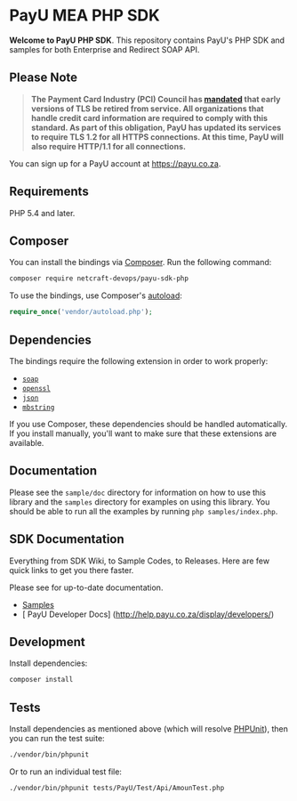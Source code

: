 # PayU MEA PHP SDK

__Welcome to PayU PHP SDK__. This repository contains PayU's PHP SDK and samples for both Enterprise and Redirect SOAP API.

## Please Note
> **The Payment Card Industry (PCI) Council has [mandated](http://blog.pcisecuritystandards.org/migrating-from-ssl-and-early-tls) that early versions of TLS be retired from service.  All organizations that handle credit card information are required to comply with this standard. As part of this obligation, PayU has updated its services to require TLS 1.2 for all HTTPS connections. At this time, PayU will also require HTTP/1.1 for all connections.**

You can sign up for a PayU account at https://payu.co.za.

## Requirements

PHP 5.4 and later.

## Composer

You can install the bindings via [Composer](http://getcomposer.org/). Run the following command:

```bash
composer require netcraft-devops/payu-sdk-php
```

To use the bindings, use Composer's [autoload](https://getcomposer.org/doc/00-intro.md#autoloading):

```php
require_once('vendor/autoload.php');
```

## Dependencies

The bindings require the following extension in order to work properly:

- [`soap`](https://php.net/manual/en/book.soap.php)
- [`openssl`](http://php.net/manual/en/book.openssl.php)
- [`json`](https://php.net/manual/en/book.json.php)
- [`mbstring`](http://php.net/manual/en/book.mbstring.php)

If you use Composer, these dependencies should be handled automatically. If you install manually, you'll want to make sure that these extensions are available.

## Documentation

Please see the ``sample/doc`` directory for information on how to use this library
and the ``samples`` directory for examples on using this library. You should
be able to run all the examples by running ``php samples/index.php``.

## SDK Documentation

Everything from SDK Wiki, to Sample Codes, to Releases. Here are few quick links to get you there faster.

Please see  for up-to-date documentation.
* [ Samples ](https://github.com/netcraft-devops/payu-sdk-php/tree/master/samples)
* [ PayU Developer Docs] (http://help.payu.co.za/display/developers/)

## Development

Install dependencies:

``` bash
composer install
```

## Tests

Install dependencies as mentioned above (which will resolve [PHPUnit](http://packagist.org/packages/phpunit/phpunit)), then you can run the test suite:

```bash
./vendor/bin/phpunit
```

Or to run an individual test file:

```bash
./vendor/bin/phpunit tests/PayU/Test/Api/AmounTest.php
```
